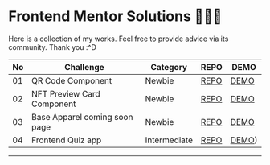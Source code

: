 # Frontend Mentor Solutions 🧑🏻‍🎨

Here is a collection of my works. Feel free to provide advice via its community. Thank you :^D

| No  | Challenge                     | Category | REPO                                                                                        | DEMO                                                                              |
| --- | ----------------------------- | -------- | ------------------------------------------------------------------------------------------- | --------------------------------------------------------------------------------- |
| 01  | QR Code Component             | Newbie   | [REPO](https://github.com/LJBL22/frontend-mentor/tree/main/qr-code-component)               | [DEMO](https://ljbl22.github.io/frontend-mentor/qr-code-component/)               |
| 02  | NFT Preview Card Component    | Newbie   | [REPO](https://github.com/LJBL22/frontend-mentor/tree/main/nft-preview-card-component/)     | [DEMO](https://ljbl22.github.io/frontend-mentor/nft-preview-card-component/)      |
| 03  | Base Apparel coming soon page | Newbie   | [REPO](https://github.com/LJBL22/frontend-mentor/tree/main/base-apparel-coming-soon-master) | [DEMO](https://ljbl22.github.io/frontend-mentor/base-apparel-coming-soon-master/) |
| 04  | Frontend Quiz app | Intermediate   | [REPO](https://github.com/LJBL22/f2equiz) | [DEMO](https://f2equiz.vercel.app/)) |
---
